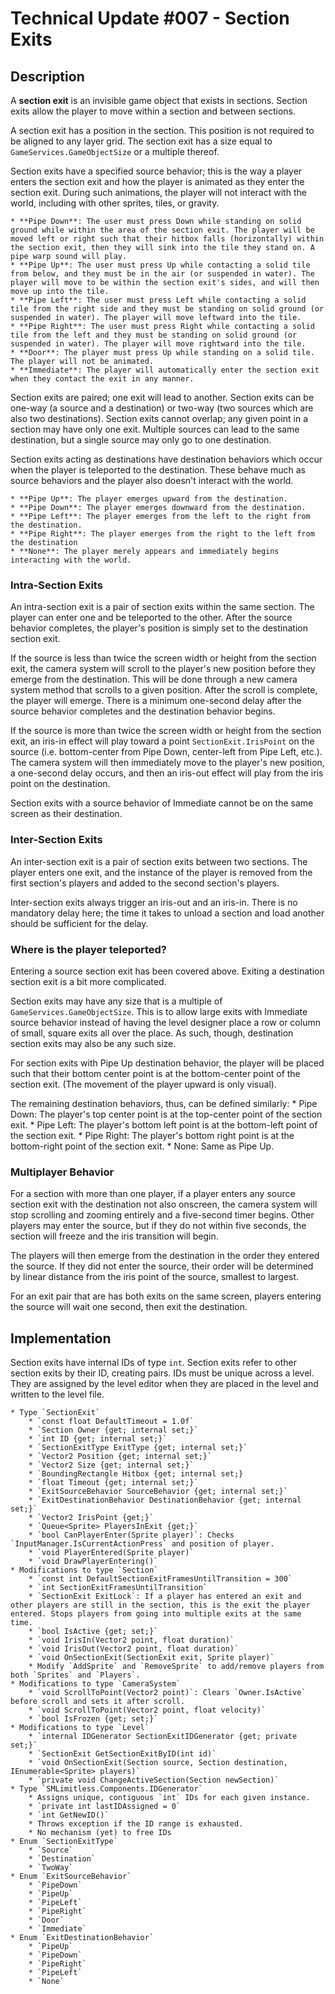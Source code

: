 # Technical Update #007 - Section Exits

## Description

A **section exit** is an invisible game object that exists in sections. Section exits allow the player to move within a section and between sections.

A section exit has a position in the section. This position is not required to be aligned to any layer grid. The section exit has a size equal to `GameServices.GameObjectSize` or a multiple thereof.

Section exits have a specified source behavior; this is the way a player enters the section exit and how the player is animated as they enter the section exit. During such animations, the player will not interact with the world, including with other sprites, tiles, or gravity.

	* **Pipe Down**: The user must press Down while standing on solid ground while within the area of the section exit. The player will be moved left or right such that their hitbox falls (horizontally) within the section exit, then they will sink into the tile they stand on. A pipe warp sound will play.
	* **Pipe Up**: The user must press Up while contacting a solid tile from below, and they must be in the air (or suspended in water). The player will move to be within the section exit's sides, and will then move up into the tile.
	* **Pipe Left**: The user must press Left while contacting a solid tile from the right side and they must be standing on solid ground (or suspended in water). The player will move leftward into the tile.
	* **Pipe Right**: The user must press Right while contacting a solid tile from the left and they must be standing on solid ground (or suspended in water). The player will move rightward into the tile.
	* **Door**: The player must press Up while standing on a solid tile. The player will not be animated.
	* **Immediate**: The player will automatically enter the section exit when they contact the exit in any manner.

Section exits are paired; one exit will lead to another. Section exits can be one-way (a source and a destination) or two-way (two sources which are also two destinations). Section exits cannot overlap; any given point in a section may have only one exit. Multiple sources can lead to the same destination, but a single source may only go to one destination.

Section exits acting as destinations have destination behaviors which occur when the player is teleported to the destination. These behave much as source behaviors and the player also doesn't interact with the world.

	* **Pipe Up**: The player emerges upward from the destination.
	* **Pipe Down**: The player emerges downward from the destination.
	* **Pipe Left**: The player emerges from the left to the right from the destination.
	* **Pipe Right**: The player emerges from the right to the left from the destination
	* **None**: The player merely appears and immediately begins interacting with the world.
	
### Intra-Section Exits

An intra-section exit is a pair of section exits within the same section. The player can enter one and be teleported to the other. After the source behavior completes, the player's position is simply set to the destination section exit.

If the source is less than twice the screen width or height from the section exit, the camera system will scroll to the player's new position before they emerge from the destination. This will be done through a new camera system method that scrolls to a given position. After the scroll is complete, the player will emerge. There is a minimum one-second delay after the source behavior completes and the destination behavior begins.

If the source is more than twice the screen width or height from the section exit, an iris-in effect will play toward a point `SectionExit.IrisPoint` on the source (i.e. bottom-center from Pipe Down, center-left from Pipe Left, etc.). The camera system will then immediately move to the player's new position, a one-second delay occurs, and then an iris-out effect will play from the iris point on the destination.

Section exits with a source behavior of Immediate cannot be on the same screen as their destination.

### Inter-Section Exits

An inter-section exit is a pair of section exits between two sections. The player enters one exit, and the instance of the player is removed from the first section's players and added to the second section's players.

Inter-section exits always trigger an iris-out and an iris-in. There is no mandatory delay here; the time it takes to unload a section and load another should be sufficient for the delay.

### Where is the player teleported?

Entering a source section exit has been covered above. Exiting a destination section exit is a bit more complicated.

Section exits may have any size that is a multiple of `GameServices.GameObjectSize`. This is to allow large exits with Immediate source behavior instead of having the level designer place a row or column of small, square exits all over the place. As such, though, destination section exits may also be any such size.

For section exits with Pipe Up destination behavior, the player will be placed such that their bottom center point is at the bottom-center point of the section exit. (The movement of the player upward is only visual).

The remaining destination behaviors, thus, can be defined similarly:
	* Pipe Down: The player's top center point is at the top-center point of the section exit.
	* Pipe Left: The player's bottom left point is at the bottom-left point of the section exit.
	* Pipe Right: The player's bottom right point is at the bottom-right point of the section exit.
	* None: Same as Pipe Up.
	
### Multiplayer Behavior

For a section with more than one player, if a player enters any source section exit with the destination not also onscreen, the camera system will stop scrolling and zooming entirely and a five-second timer begins. Other players may enter the source, but if they do not within five seconds, the section will freeze and the iris transition will begin.

The players will then emerge from the destination in the order they entered the source. If they did not enter the source, their order will be determined by linear distance from the iris point of the source, smallest to largest.

For an exit pair that are has both exits on the same screen, players entering the source will wait one second, then exit the destination.

## Implementation
Section exits have internal IDs of type `int`. Section exits refer to other section exits by their ID, creating pairs. IDs must be unique across a level. They are assigned by the level editor when they are placed in the level and written to the level file.

	* Type `SectionExit`
		* `const float DefaultTimeout = 1.0f`
		* `Section Owner {get; internal set;}`
		* `int ID {get; internal set;}`
		* `SectionExitType ExitType {get; internal set;}`
		* `Vector2 Position {get; internal set;}`
		* `Vector2 Size {get; internal set;}`
		* `BoundingRectangle Hitbox {get; internal set;}
		* `float Timeout {get; internal set;}`
		* `ExitSourceBehavior SourceBehavior {get; internal set;}`
		* `ExitDestinationBehavior DestinationBehavior {get; internal set;}`
		* `Vector2 IrisPoint {get;}`
		* `Queue<Sprite> PlayersInExit {get;}`
		* `bool CanPlayerEnter(Sprite player)`: Checks `InputManager.IsCurrentActionPress` and position of player.
		* `void PlayerEntered(Sprite player)`
		* `void DrawPlayerEntering()`
	* Modifications to type `Section`
		* `const int DefaultSectionExitFramesUntilTransition = 300`
		* `int SectionExitFramesUntilTransition`
		* `SectionExit ExitLock`: If a player has entered an exit and other players are still in the section, this is the exit the player entered. Stops players from going into multiple exits at the same time.
		* `bool IsActive {get; set;}`
		* `void IrisIn(Vector2 point, float duration)`
		* `void IrisOut(Vector2 point, float duration)`
		* `void OnSectionExit(SectionExit exit, Sprite player)`
		* Modify `AddSprite` and `RemoveSprite` to add/remove players from both `Sprites` and `Players`.
	* Modifications to type `CameraSystem`
		* `void ScrollToPoint(Vector2 point)`: Clears `Owner.IsActive` before scroll and sets it after scroll.
		* `void ScrollToPoint(Vector2 point, float velocity)`
		* `bool IsFrozen {get; set;}`
	* Modifications to type `Level`
		* `internal IDGenerator SectionExitIDGenerator {get; private set;}`
		* `SectionExit GetSectionExitByID(int id)`
		* `void OnSectionExit(Section source, Section destination, IEnumerable<Sprite> players)`
		* `private void ChangeActiveSection(Section newSection)`
	* Type `SMLimitless.Components.IDGenerator`
		* Assigns unique, contiguous `int` IDs for each given instance.
		* `private int lastIDAssigned = 0`
		* `int GetNewID()`
		* Throws exception if the ID range is exhausted.
		* No mechanism (yet) to free IDs
	* Enum `SectionExitType`
		* `Source`
		* `Destination`
		* `TwoWay`
	* Enum `ExitSourceBehavior`
		* `PipeDown`
		* `PipeUp`
		* `PipeLeft`
		* `PipeRight`
		* `Door`
		* `Immediate`
	* Enum `ExitDestinationBehavior`
		* `PipeUp`
		* `PipeDown`
		* `PipeRight`
		* `PipeLeft`
		* `None`
